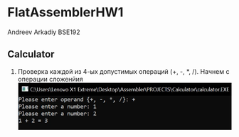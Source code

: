 # FlatAssemblerHW1
Andreev Arkadiy BSE192

## Calculator
1) Проверка каждой из 4-ых допустимых операций (+, -, *, /).
Начнем с операции сложенйия ![+](https://github.com/agandreev/FlatAssemblerHW1/blob/master/Calculator/plus.jpg?raw=true)
